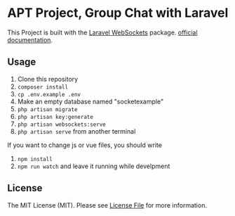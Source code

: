 # APT Project, Group Chat with Laravel

This Project is built with the [Laravel WebSockets](https://github.com/beyondcode/laravel-websockets) package. [official documentation](https://docs.beyondco.de/laravel-websockets/).

## Usage

1. Clone this repository
2. `composer install`
3. `cp .env.example .env`
4. Make an empty database named "socketexample"
5. `php artisan migrate`
6. `php artisan key:generate`
7. `php artisan websockets:serve`
8. `php artisan serve` from another terminal

If you want to change js or vue files, you should write
1. `npm install`
2. `npm run watch` and leave it running while develpment

## License

The MIT License (MIT). Please see [License File](LICENSE.md) for more information.